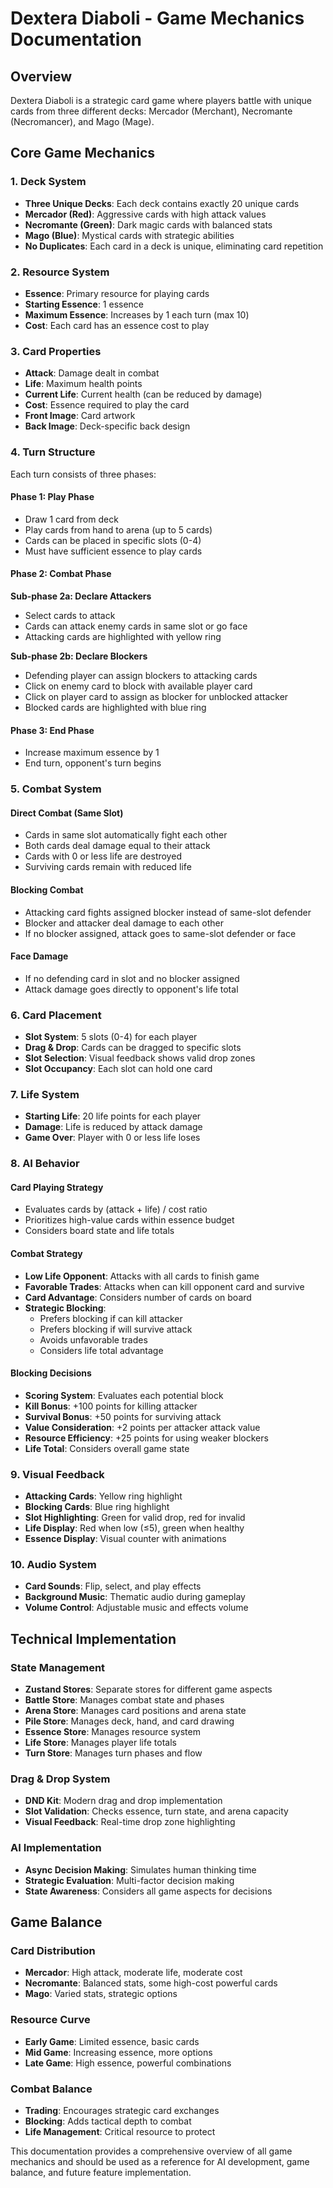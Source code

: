 # Dextera Diaboli - Game Mechanics Documentation

## Overview
Dextera Diaboli is a strategic card game where players battle with unique cards from three different decks: Mercador (Merchant), Necromante (Necromancer), and Mago (Mage).

## Core Game Mechanics

### 1. Deck System
- **Three Unique Decks**: Each deck contains exactly 20 unique cards
- **Mercador (Red)**: Aggressive cards with high attack values
- **Necromante (Green)**: Dark magic cards with balanced stats
- **Mago (Blue)**: Mystical cards with strategic abilities
- **No Duplicates**: Each card in a deck is unique, eliminating card repetition

### 2. Resource System
- **Essence**: Primary resource for playing cards
- **Starting Essence**: 1 essence
- **Maximum Essence**: Increases by 1 each turn (max 10)
- **Cost**: Each card has an essence cost to play

### 3. Card Properties
- **Attack**: Damage dealt in combat
- **Life**: Maximum health points
- **Current Life**: Current health (can be reduced by damage)
- **Cost**: Essence required to play the card
- **Front Image**: Card artwork
- **Back Image**: Deck-specific back design

### 4. Turn Structure
Each turn consists of three phases:

#### Phase 1: Play Phase
- Draw 1 card from deck
- Play cards from hand to arena (up to 5 cards)
- Cards can be placed in specific slots (0-4)
- Must have sufficient essence to play cards

#### Phase 2: Combat Phase
**Sub-phase 2a: Declare Attackers**
- Select cards to attack
- Cards can attack enemy cards in same slot or go face
- Attacking cards are highlighted with yellow ring

**Sub-phase 2b: Declare Blockers**
- Defending player can assign blockers to attacking cards
- Click on enemy card to block with available player card
- Click on player card to assign as blocker for unblocked attacker
- Blocked cards are highlighted with blue ring

#### Phase 3: End Phase
- Increase maximum essence by 1
- End turn, opponent's turn begins

### 5. Combat System

#### Direct Combat (Same Slot)
- Cards in same slot automatically fight each other
- Both cards deal damage equal to their attack
- Cards with 0 or less life are destroyed
- Surviving cards remain with reduced life

#### Blocking Combat
- Attacking card fights assigned blocker instead of same-slot defender
- Blocker and attacker deal damage to each other
- If no blocker assigned, attack goes to same-slot defender or face

#### Face Damage
- If no defending card in slot and no blocker assigned
- Attack damage goes directly to opponent's life total

### 6. Card Placement
- **Slot System**: 5 slots (0-4) for each player
- **Drag & Drop**: Cards can be dragged to specific slots
- **Slot Selection**: Visual feedback shows valid drop zones
- **Slot Occupancy**: Each slot can hold one card

### 7. Life System
- **Starting Life**: 20 life points for each player
- **Damage**: Life is reduced by attack damage
- **Game Over**: Player with 0 or less life loses

### 8. AI Behavior

#### Card Playing Strategy
- Evaluates cards by (attack + life) / cost ratio
- Prioritizes high-value cards within essence budget
- Considers board state and life totals

#### Combat Strategy
- **Low Life Opponent**: Attacks with all cards to finish game
- **Favorable Trades**: Attacks when can kill opponent card and survive
- **Card Advantage**: Considers number of cards on board
- **Strategic Blocking**: 
  - Prefers blocking if can kill attacker
  - Prefers blocking if will survive attack
  - Avoids unfavorable trades
  - Considers life total advantage

#### Blocking Decisions
- **Scoring System**: Evaluates each potential block
- **Kill Bonus**: +100 points for killing attacker
- **Survival Bonus**: +50 points for surviving attack
- **Value Consideration**: +2 points per attacker attack value
- **Resource Efficiency**: +25 points for using weaker blockers
- **Life Total**: Considers overall game state

### 9. Visual Feedback
- **Attacking Cards**: Yellow ring highlight
- **Blocking Cards**: Blue ring highlight
- **Slot Highlighting**: Green for valid drop, red for invalid
- **Life Display**: Red when low (≤5), green when healthy
- **Essence Display**: Visual counter with animations

### 10. Audio System
- **Card Sounds**: Flip, select, and play effects
- **Background Music**: Thematic audio during gameplay
- **Volume Control**: Adjustable music and effects volume

## Technical Implementation

### State Management
- **Zustand Stores**: Separate stores for different game aspects
- **Battle Store**: Manages combat state and phases
- **Arena Store**: Manages card positions and arena state
- **Pile Store**: Manages deck, hand, and card drawing
- **Essence Store**: Manages resource system
- **Life Store**: Manages player life totals
- **Turn Store**: Manages turn phases and flow

### Drag & Drop System
- **DND Kit**: Modern drag and drop implementation
- **Slot Validation**: Checks essence, turn state, and arena capacity
- **Visual Feedback**: Real-time drop zone highlighting

### AI Implementation
- **Async Decision Making**: Simulates human thinking time
- **Strategic Evaluation**: Multi-factor decision making
- **State Awareness**: Considers all game aspects for decisions

## Game Balance

### Card Distribution
- **Mercador**: High attack, moderate life, moderate cost
- **Necromante**: Balanced stats, some high-cost powerful cards
- **Mago**: Varied stats, strategic options

### Resource Curve
- **Early Game**: Limited essence, basic cards
- **Mid Game**: Increasing essence, more options
- **Late Game**: High essence, powerful combinations

### Combat Balance
- **Trading**: Encourages strategic card exchanges
- **Blocking**: Adds tactical depth to combat
- **Life Management**: Critical resource to protect

This documentation provides a comprehensive overview of all game mechanics and should be used as a reference for AI development, game balance, and future feature implementation. 
